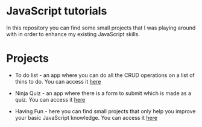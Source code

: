 # JavaScript tutorials
In this repository you can find some small projects that I was playing around with in order to enhance my existing JavaScript skills.
# Projects

-   To do list - an app where you can do all the CRUD operations on a list of thins to do. You can access it [here](https://github.com/rusucristian11/tutorial-javascript/tree/main/todolist)
    
-   Ninja Quiz - an app where there is a form to submit which is made as a quiz. You can access it [here](https://github.com/rusucristian11/tutorial-javascript/tree/main/ninja_quiz)
    
-  Having Fun - here you can find small projects that only help you improve your basic JavaScript knowledge. You can access it [here](https://github.com/rusucristian11/tutorial-javascript/tree/main/having-fun)
